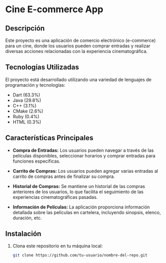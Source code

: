 # Cine E-commerce App

## Descripción

Este proyecto es una aplicación de comercio electrónico (e-commerce) para un cine, donde los usuarios pueden comprar entradas y realizar diversas acciones relacionadas con la experiencia cinematográfica.

## Tecnologías Utilizadas

El proyecto está desarrollado utilizando una variedad de lenguajes de programación y tecnologías:

- Dart (63.3%)
- Java (29.8%)
- C++ (3.1%)
- CMake (2.6%)
- Ruby (0.4%)
- HTML (0.3%)

## Características Principales

- **Compra de Entradas:** Los usuarios pueden navegar a través de las películas disponibles, seleccionar horarios y comprar entradas para funciones específicas.

- **Carrito de Compras:** Los usuarios pueden agregar varias entradas al carrito de compras antes de finalizar su compra.

- **Historial de Compras:** Se mantiene un historial de las compras anteriores de los usuarios, lo que facilita el seguimiento de las experiencias cinematográficas pasadas.

- **Información de Películas:** La aplicación proporciona información detallada sobre las películas en cartelera, incluyendo sinopsis, elenco, duración, etc.

## Instalación

1. Clona este repositorio en tu máquina local:

   ```bash
   git clone https://github.com/tu-usuario/nombre-del-repo.git
